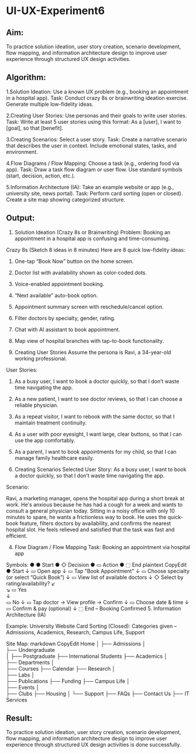 # UI-UX-Experiment6

## Aim:
To practice solution ideation, user story creation, scenario development, flow mapping, and information architecture design to improve user experience through structured UX design activities.

## Algorithm:

1.Solution Ideation: Use a known UX problem (e.g., booking an appointment in a hospital app). Task: Conduct crazy 8s or brainwriting ideation exercise. Generate multiple low-fidelity ideas.

2.Creating User Stories: Use personas and their goals to write user stories. Task: Write at least 5 user stories using this format: As a [user], I want to [goal], so that [benefit].

3.Creating Scenarios: Select a user story. Task: Create a narrative scenario that describes the user in context. Include emotional states, tasks, and environment.

4.Flow Diagrams / Flow Mapping: Choose a task (e.g., ordering food via app). Task: Draw a task flow diagram or user flow. Use standard symbols (start, decision, action, etc.).

5.Information Architecture (IA): Take an example website or app (e.g., university site, news portal). Task: Perform card sorting (open or closed). Create a site map showing categorized structure.


## Output:

1. Solution Ideation (Crazy 8s or Brainwriting) 
Problem: Booking an appointment in a hospital app is confusing and time-consuming. 

Crazy 8s (Sketch 8 ideas in 8 minutes) 
Here are 8 quick low-fidelity ideas:

1. One-tap “Book Now” button on the home screen. 
2. Doctor list with availability shown as color-coded dots. 
3. Voice-enabled appointment booking. 
4. “Next available” auto-book option. 
5. Appointment summary screen with reschedule/cancel option. 
6. Filter doctors by specialty, gender, rating. 
7. Chat with AI assistant to book appointment. 
8. Map view of hospital branches with tap-to-book functionality.

2. Creating User Stories 
Assume the persona is Ravi, a 34-year-old working professional. 

User Stories:
1. As a busy user, I want to book a doctor quickly, so that I don’t waste time navigating 
the app. 
2. As a new patient, I want to see doctor reviews, so that I can choose a reliable 
physician. 
3. As a repeat visitor, I want to rebook with the same doctor, so that I maintain treatment 
continuity. 
4. As a user with poor eyesight, I want large, clear buttons, so that I can use the app 
comfortably. 
5. As a parent, I want to book appointments for my child, so that I can manage family 
healthcare easily.

3. Creating Scenarios 
Selected User Story: 
As a busy user, I want to book a doctor quickly, so that I don’t waste time navigating the 
app. 

Scenario:

Ravi, a marketing manager, opens the hospital app during a short break at work. He's 
anxious because he has had a cough for a week and wants to consult a general physician 
today. Sitting in a noisy office with only 10 minutes to spare, he wants a frictionless way to 
book. He uses the quick-book feature, filters doctors by availability, and confirms the nearest 
hospital slot. He feels relieved and satisfied that the task was fast and efficient. 

4. Flow Diagram / Flow Mapping 
Task: Booking an appointment via hospital app

Symbols: 
● ● Start 
● ◇ Decision 
● ▭ Action 
● ⬚ End 
plaintext 
CopyEdit 
● Start 
↓ 
▭ Open app 
↓ 
▭ Tap "Book Appointment" 
↓ 
▭ Choose specialty (or select “Quick Book”) 
↓ 
▭ View list of available doctors 
↓ 
◇ Select by rating/availability? 
↙       
↘ 
▭ Yes      
↓           
▭ No 
↓ 
▭ Tap doctor → View profile → Confirm 
↓ 
▭ Choose date & time 
↓ 
▭ Confirm & pay (optional) 
↓ 
⬚ End – Booking Confirmed 
5. Information Architecture (IA) 

 Example: University Website 
Card Sorting (Closed): Categories given – Admissions, Academics, Research, Campus 
Life, Support

Site Map: 
markdown 
CopyEdit 
Home 
│ 
├── Admissions 
│   
├── Undergraduate  
│ 
├── Postgraduate 
├── International Students 
├── Academics 
│   
├── Departments 
│   
├── Courses 
├── Calendar 
├── Research 
│   
├── Labs 
│   
├── Publications 
├── Funding 
├── Campus Life 
│   
├── Events 
│    
├── Clubs 
├── Housing 
│ 
└── Support 
├── FAQs 
├── Contact Us 
├── IT Services

## Result:
To practice solution ideation, user story creation, scenario development, flow mapping, and information architecture design to improve user experience through structured UX design activities is done successfully.
